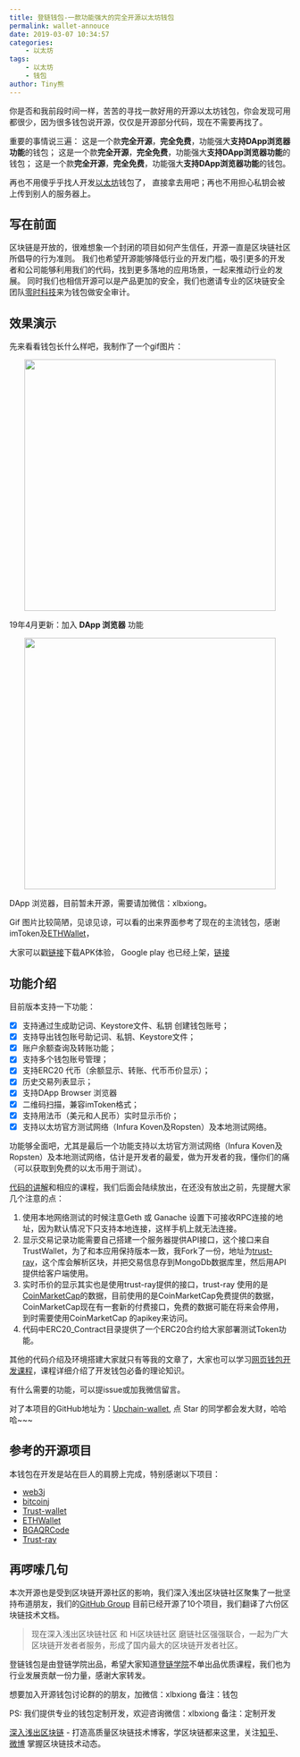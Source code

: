 ```yaml
---
title: 登链钱包-一款功能强大的完全开源以太坊钱包
permalink: wallet-annouce
date: 2019-03-07 10:34:57
categories:
    - 以太坊
tags:
    - 以太坊
    - 钱包
author: Tiny熊
---
```


你是否和我前段时间一样，苦苦的寻找一款好用的开源以太坊钱包，你会发现可用都很少，因为很多钱包说开源，仅仅是开源部分代码，现在不需要再找了。

重要的事情说三遍：
这是一个款**完全开源**，**完全免费**，功能强大**支持DApp浏览器功能**的钱包；
这是一个款**完全开源**，**完全免费**，功能强大**支持DApp浏览器功能**的钱包；
这是一个款**完全开源**，**完全免费**，功能强大**支持DApp浏览器功能**的钱包。

再也不用傻乎乎找人开发[以太坊](https://learnblockchain.cn/2017/11/20/whatiseth/)钱包了， 直接拿去用吧；再也不用担心私钥会被上传到别人的服务器上。

<!-- more -->

## 写在前面

区块链是开放的，很难想象一个封闭的项目如何产生信任，开源一直是区块链社区所倡导的行为准则。
我们也希望开源能够降低行业的开发门槛，吸引更多的开发者和公司能够利用我们的代码，找到更多落地的应用场景，一起来推动行业的发展。
同时我们也相信开源可以是产品更加的安全，我们也邀请专业的区块链安全团队[零时科技](https://www.noneage.com/)来为钱包做安全审计。


## 效果演示

先来看看钱包长什么样吧，我制作了一个gif图片：

<p align="center">
  <img src="https://img.learnblockchain.cn/2019/upchainwallet.gif" width="450">
</p>

19年4月更新：加入 **DApp 浏览器** 功能

<p align="center">
  <img src="https://img.learnblockchain.cn/2019/dapp.gif" width="450">
</p>

DApp 浏览器，目前暂未开源，需要请加微信：xlbxiong。


Gif 图片比较简陋，见谅见谅，可以看的出来界面参考了现在的主流钱包，感谢imToken及[ETHWallet](https://github.com/DwyaneQ/ETHWallet)，

大家可以戳[链接](https://img.learnblockchain.cn/apk/upchain_wallet.apk)下载APK体验，
Google play 也已经上架，[链接](https://play.google.com/store/apps/details?id=pro.upchain.ethwallet)

## 功能介绍

目前版本支持一下功能：

- [x] 支持通过生成助记词、Keystore文件、私钥 创建钱包账号；
- [x] 支持导出钱包账号助记词、私钥、Keystore文件；
- [x] 账户余额查询及转账功能；
- [x] 支持多个钱包账号管理；
- [x] 支持ERC20 代币（余额显示、转账、代币币价显示）；
- [x] 历史交易列表显示；
- [x] 支持DApp Browser 浏览器 
- [x] 二维码扫描，兼容imToken格式；
- [x] 支持用法币（美元和人民币）实时显示币价；
- [x] 支持以太坊官方测试网络（Infura Koven及Ropsten）及本地测试网络。

功能够全面吧，尤其是最后一个功能支持以太坊官方测试网络（Infura Koven及Ropsten）及本地测试网络，估计是开发者的最爱，做为开发者的我，懂你们的痛（可以获取到免费的以太币用于测试）。

[代码的讲解](https://learnblockchain.cn/2019/04/11/wallet-dev-guide/)和相应的课程，我们后面会陆续放出，在还没有放出之前，先提醒大家几个注意的点：
1. 使用本地网络测试的时候注意Geth 或 Ganache 设置下可接收RPC连接的地址，因为默认情况下只支持本地连接，这样手机上就无法连接。
2. 显示交易记录功能需要自己搭建一个服务器提供API接口，这个接口来自TrustWallet，为了和本应用保持版本一致，我Fork了一份，地址为[trust-ray](https://github.com/xilibi2003/trust-ray)，这个库会解析区块，并把交易信息存到MongoDb数据库里，然后用API提供给客户端使用。
3. 实时币价的显示其实也是使用trust-ray提供的接口，trust-ray 使用的是[CoinMarketCap](https://coinmarketcap.com/)的数据，目前使用的是CoinMarketCap免费提供的数据，CoinMarketCap现在有一套新的付费接口，免费的数据可能在将来会停用，到时需要使用CoinMarketCap 的apikey来访问。
4. 代码中ERC20_Contract目录提供了一个ERC20合约给大家部署测试Token功能。


其他的代码介绍及环境搭建大家就只有等我的文章了，大家也可以学习[网页钱包开发课程](https://ke.qq.com/course/356068?flowToken=1010359)，课程详细介绍了开发钱包必备的理论知识。



有什么需要的功能，可以提issue或加我微信留言。

对了本项目的GitHub地址为：[Upchain-wallet](https://github.com/xilibi2003/Upchain-wallet),  点 Star 的同学都会发大财，哈哈哈~~~  

## 参考的开源项目

本钱包在开发是站在巨人的肩膀上完成，特别感谢以下项目：

* [web3j](https://docs.web3j.io/index.html)
* [bitcoinj](https://bitcoinj.github.io/javadoc/0.14.7/)
* [Trust-wallet](https://github.com/TrustWallet/trust-wallet-android-source)
* [ETHWallet](https://github.com/DwyaneQ/ETHWallet)
* [BGAQRCode](https://github.com/bingoogolapple/BGAQRCode-Android)
* [Trust-ray](https://github.com/TrustWallet/trust-ray)


## 再啰嗦几句

本次开源也是受到区块链开源社区的影响，我们深入浅出区块链社区聚集了一批坚持布道朋友，我们的[GitHub Group](https://github.com/lbc-team/) 目前已经开源了10个项目，我们翻译了六份区块链技术文档。
> 现在深入浅出区块链社区 和 Hi区块链社区 磨链社区强强联合，一起为广大区块链开发者者服务，形成了国内最大的区块链开发者社区。

登链钱包是由登链学院出品，希望大家知道[登链学院](https://upchain.ke.qq.com)不单出品优质课程，我们也为行业发展贡献一份力量，感谢大家转发。

想要加入开源钱包讨论群的的朋友，加微信：xlbxiong  备注：钱包

PS: 我们提供专业的钱包定制开发，欢迎咨询微信：xlbxiong 备注：定制开发

[深入浅出区块链](https://learnblockchain.cn/) - 打造高质量区块链技术博客，学区块链都来这里，关注[知乎](https://www.zhihu.com/people/xiong-li-bing/activities)、[微博](https://weibo.com/517623789) 掌握区块链技术动态。


